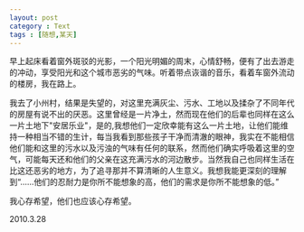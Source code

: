 ```yaml
---
layout: post
category : Text
tags : [随想,某天]
---
```

早上起床看着窗外斑驳的光影，一个阳光明媚的周末，心情舒畅，便有了出去游走的冲动，享受阳光和这个城市恶劣的气味。听着带点诙谐的音乐，看着车窗外流动的楼房，我在路上。

我去了小州村，结果是失望的，对这里充满灰尘、污水、工地以及揉杂了不同年代的房屋有说不出的厌恶。这里曾经是一片净土，然而现在他们的后辈也同样在这么一片土地下"安居乐业"，是的,我想他们一定欣幸能有这么一片土地，让他们能维持一种相当不错的生计，每当我看到那些孩子干净而清澈的眼神，我实在不能相信他们能和这里的污水以及污浊的气味有任何的联系，然而他们确实呼吸着这里的空气，可能每天还和他们的父亲在这充满污水的河边散步。当然我自己也同样生活在比这还恶劣的地方，为了追寻那并不算清晰的人生意义。我想我能更深刻的理解到“……他们的忍耐力是你所不能想象的高，他们的需求是你所不能想象的低。”

我心存希望，他们也应该心存希望。

2010.3.28
